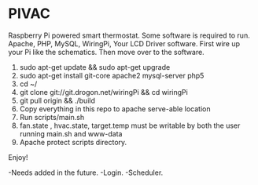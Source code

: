 # PIVAC
Raspberry Pi powered smart thermostat.
Some software is required to run.
Apache, PHP, MySQL, WiringPi, Your LCD Driver software.
First wire up your Pi like the schematics.
Then move over to the software.
1. sudo apt-get update && sudo apt-get upgrade
2. sudo apt-get install git-core apache2 mysql-server php5
3. cd ~/
4. git clone git://git.drogon.net/wiringPi && cd wiringPi
5. git pull origin && ./build
6. Copy everything in this repo to apache serve-able location
7. Run scripts/main.sh
8. fan.state , hvac.state, target.temp must be writable  by both the user running main.sh and www-data
9. Apache protect scripts directory.

Enjoy!

-Needs added in the future.
-Login.
-Scheduler.  

